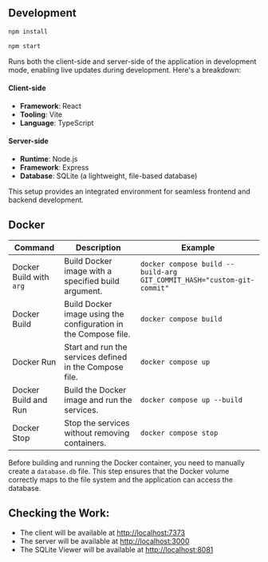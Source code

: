 ## Development
```bash
npm install
```
```bash
npm start
```
Runs both the client-side and server-side of the application in development mode, enabling live updates during development. Here's a breakdown:

#### Client-side
- **Framework**: React  
- **Tooling**: Vite
- **Language**: TypeScript  

#### Server-side
- **Runtime**: Node.js  
- **Framework**: Express
- **Database**: SQLite (a lightweight, file-based database)  

This setup provides an integrated environment for seamless frontend and backend development.

## Docker  

| Command                          | Description                                                     | Example                                                                  |
|----------------------------------|-----------------------------------------------------------------|--------------------------------------------------------------------------|
| Docker Build with `arg`          | Build Docker image with a specified build argument.             | `docker compose build --build-arg GIT_COMMIT_HASH="custom-git-commit"`   |
| Docker Build                     | Build Docker image using the configuration in the Compose file. | `docker compose build`                                                   |
| Docker Run                       | Start and run the services defined in the Compose file.         | `docker compose up`                                                      |
| Docker Build and Run             | Build the Docker image and run the services.                    | `docker compose up --build`                                              |
| Docker Stop                      | Stop the services without removing containers.                  | `docker compose stop`                                                    |


Before building and running the Docker container, you need to manually create a `database.db` file. This step ensures that the Docker volume correctly maps to the file system and the application can access the database.


## Checking the Work:

- The client will be available at [http://localhost:7373](http://localhost:7373)  
- The server will be available at [http://localhost:3000](http://localhost:3000)
- The SQLite Viewer will be available at [http://localhost:8081](http://localhost:8081)
